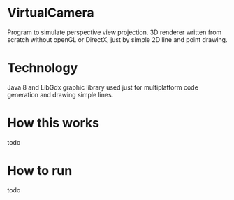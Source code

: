 # VirtualCamera

Program to simulate perspective view projection. 3D renderer written from scratch without openGL or DirectX, just by simple 2D line and point drawing.

# Technology

Java 8 and LibGdx graphic library used just for multiplatform code generation and drawing simple lines.

# How this works

todo


# How to run

todo

